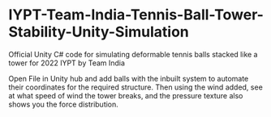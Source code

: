 # IYPT-Team-India-Tennis-Ball-Tower-Stability-Unity-Simulation
Official Unity C# code for simulating deformable tennis balls stacked like a tower for 2022 IYPT by Team India


Open File in Unity hub and add balls with the inbuilt system to automate their coordinates for the required structure. 
Then using the wind added, see at what speed of wind the tower breaks, and the pressure texture also shows you the force distribution.
